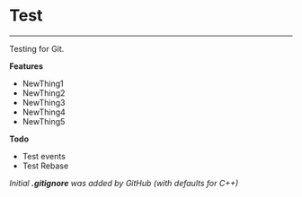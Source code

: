 # Test
---

Testing for Git.

**Features**
- NewThing1
- NewThing2
- NewThing3
- NewThing4
- NewThing5

**Todo**
- Test events
- Test Rebase

_Initial **.gitignore** was added by GitHub (with defaults for C++)_
